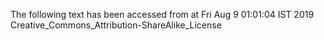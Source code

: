 The following text has been accessed from at Fri Aug 9 01:01:04 IST 2019
Creative_Commons_Attribution-ShareAlike_License
